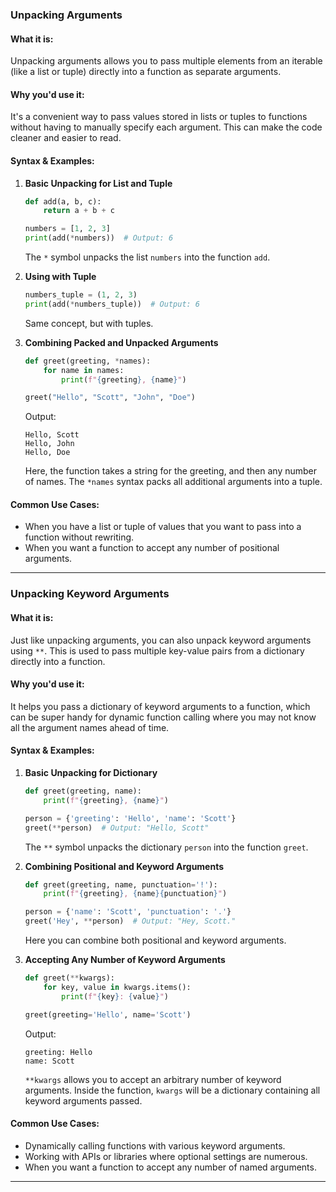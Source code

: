 ### Unpacking Arguments

#### What it is:
Unpacking arguments allows you to pass multiple elements from an iterable (like a list or tuple) directly into a function as separate arguments.

#### Why you'd use it:
It's a convenient way to pass values stored in lists or tuples to functions without having to manually specify each argument. This can make the code cleaner and easier to read.

#### Syntax & Examples:

1. **Basic Unpacking for List and Tuple**
    ```python
    def add(a, b, c):
        return a + b + c

    numbers = [1, 2, 3]
    print(add(*numbers))  # Output: 6
    ```
    The `*` symbol unpacks the list `numbers` into the function `add`.

2. **Using with Tuple**
    ```python
    numbers_tuple = (1, 2, 3)
    print(add(*numbers_tuple))  # Output: 6
    ```
    Same concept, but with tuples.

3. **Combining Packed and Unpacked Arguments**
    ```python
    def greet(greeting, *names):
        for name in names:
            print(f"{greeting}, {name}")

    greet("Hello", "Scott", "John", "Doe")
    ```
    Output: 
    ```
    Hello, Scott
    Hello, John
    Hello, Doe
    ```
    Here, the function takes a string for the greeting, and then any number of names. The `*names` syntax packs all additional arguments into a tuple.

#### Common Use Cases:
- When you have a list or tuple of values that you want to pass into a function without rewriting.
- When you want a function to accept any number of positional arguments.

---

### Unpacking Keyword Arguments

#### What it is:
Just like unpacking arguments, you can also unpack keyword arguments using `**`. This is used to pass multiple key-value pairs from a dictionary directly into a function.

#### Why you'd use it:
It helps you pass a dictionary of keyword arguments to a function, which can be super handy for dynamic function calling where you may not know all the argument names ahead of time.

#### Syntax & Examples:

1. **Basic Unpacking for Dictionary**
    ```python
    def greet(greeting, name):
        print(f"{greeting}, {name}")

    person = {'greeting': 'Hello', 'name': 'Scott'}
    greet(**person)  # Output: "Hello, Scott"
    ```
    The `**` symbol unpacks the dictionary `person` into the function `greet`.

2. **Combining Positional and Keyword Arguments**
    ```python
    def greet(greeting, name, punctuation='!'):
        print(f"{greeting}, {name}{punctuation}")

    person = {'name': 'Scott', 'punctuation': '.'}
    greet('Hey', **person)  # Output: "Hey, Scott."
    ```
    Here you can combine both positional and keyword arguments.

3. **Accepting Any Number of Keyword Arguments**
    ```python
    def greet(**kwargs):
        for key, value in kwargs.items():
            print(f"{key}: {value}")

    greet(greeting='Hello', name='Scott')  
    ```
    Output:
    ```
    greeting: Hello
    name: Scott
    ```
    `**kwargs` allows you to accept an arbitrary number of keyword arguments. Inside the function, `kwargs` will be a dictionary containing all keyword arguments passed.

#### Common Use Cases:
- Dynamically calling functions with various keyword arguments.
- Working with APIs or libraries where optional settings are numerous.
- When you want a function to accept any number of named arguments.

---